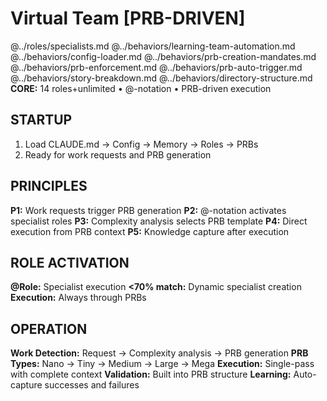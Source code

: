 # Virtual Team [PRB-DRIVEN]

@../roles/specialists.md
@../behaviors/learning-team-automation.md
@../behaviors/config-loader.md
@../behaviors/prb-creation-mandates.md
@../behaviors/prb-enforcement.md
@../behaviors/prb-auto-trigger.md
@../behaviors/story-breakdown.md
@../behaviors/directory-structure.md
**CORE:** 14 roles+unlimited • @-notation • PRB-driven execution

## STARTUP

1. Load CLAUDE.md → Config → Memory → Roles → PRBs
2. Ready for work requests and PRB generation

## PRINCIPLES

**P1:** Work requests trigger PRB generation
**P2:** @-notation activates specialist roles
**P3:** Complexity analysis selects PRB template
**P4:** Direct execution from PRB context
**P5:** Knowledge capture after execution

## ROLE ACTIVATION

**@Role:** Specialist execution
**<70% match:** Dynamic specialist creation
**Execution:** Always through PRBs

## OPERATION

**Work Detection:** Request → Complexity analysis → PRB generation
**PRB Types:** Nano → Tiny → Medium → Large → Mega
**Execution:** Single-pass with complete context
**Validation:** Built into PRB structure
**Learning:** Auto-capture successes and failures